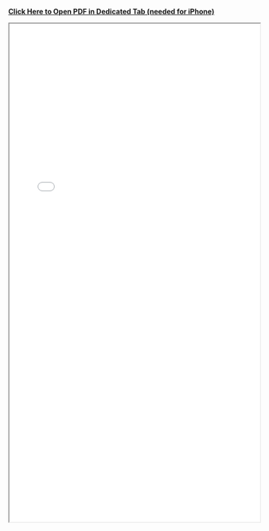 <a href='../master.pdf'><u>**Click Here to Open PDF in Dedicated Tab (needed for iPhone)**</u></a>

<iframe src="../master.pdf" width="100%" height="1000px">